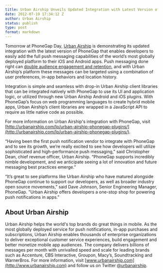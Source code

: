 ```yaml
---
title: Urban Airship Unveils Updated Integration with Latest Version of PhoneGap
date: 2012-07-19 17:34:12 Z
author: Urban Airship
status: publish
type: post
format: markdown
---
```


Tomorrow at PhoneGap Day, [Urban Airship](http://www.urbanairship.com/) is demonstrating its updated integration with the latest version of PhoneGap that enables developers to easily add the full push messaging capabilities of the world’s most globally deployed platform to their iOS and Android apps. Push messaging done right can [double audience engagement and retention](http://visit.urbanairship.com/l/7122/2012-07-09/bgvmw/7122/75096/Good_Push_Index.pdf), and with Urban Airship’s platform these messages can be targeted using a combination of user preferences, in-app behaviors and location history.

Integration is simple and seamless with drop-in Urban Airship client libraries that can be integrated natively with PhoneGap to use its UI and application logic, or utilized through new Urban Airship Android and iOS plugins. With PhoneGap’s focus on web programming languages to create hybrid mobile apps, Urban Airship’s client libraries are wrapped in a JavaScript API to require as little native code as possible.

For more information on Urban Airship's integration with PhoneGap, visit [http://urbanairship.com/lp/urban-airship-phonegap-plugins/](http://urbanairship.com/lp/urban-airship-phonegap-plugins/).

“Having been the first push notification vendor to integrate with PhoneGap and to see its growth, we’re really excited to see how developers will utilize sophisticated and high-performance push messaging,” said Christopher Dean, chief revenue officer, Urban Airship. “PhoneGap supports incredibly nimble development, and we anticipate seeing a lot of innovation and future messaging best practices emerge.”

“It’s great to see platforms like Urban Airship who have matured alongside PhoneGap continue to support our developers, as well as broader industry open source movements,” said Dave Johnson, Senior Engineering Manager, PhoneGap. "Urban Airship offers developers a one-stop shop for powering push notifications in apps.”

## About Urban Airship

Urban Airship helps the world's top brands do great things in mobile. As the most globally deployed service for push notifications, in-app purchases and subscriptions, Urban Airship enables thousands of enterprise organizations to deliver exceptional customer service experiences, build engagement and better monetize mobile app audiences. The company delivers billions of messages per month with unrivalled speed and scale for leading brands such as Accenture, CBS Interactive, Groupon, Macy’s, Soundtracking and WarnerBros. For more information, visit [www.urbanairship.com](http://www.urbanairship.com) and follow us on Twitter [@urbanairship](https://twitter.com/urbanairship).
